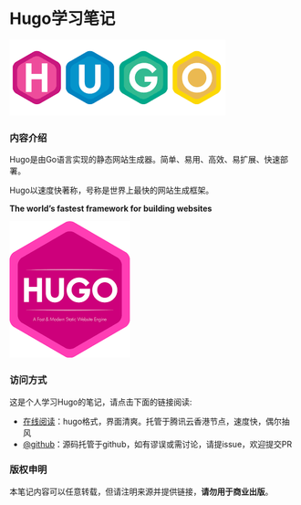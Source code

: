 # Hugo学习笔记

![](content/docs/introduction/images/hugo-logo.png)

### 内容介绍

Hugo是由Go语言实现的静态网站生成器。简单、易用、高效、易扩展、快速部署。

Hugo以速度快著称，号称是世界上最快的网站生成框架。

**The world’s fastest framework for building websites**

![](content/docs/introduction/images/hugo-icon-big.png)

### 访问方式

这是个人学习Hugo的笔记，请点击下面的链接阅读:

- [在线阅读](https://skyao.io/learning-hugo/)：hugo格式，界面清爽。托管于腾讯云香港节点，速度快，偶尔抽风
- [@github](https://github.com/skyao/learning-hugo/)：源码托管于github，如有谬误或需讨论，请提issue，欢迎提交PR

### 版权申明

本笔记内容可以任意转载，但请注明来源并提供链接，**请勿用于商业出版**。

